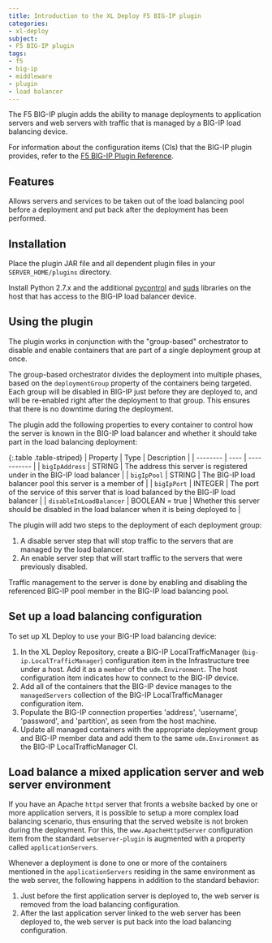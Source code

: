 ```yaml
---
title: Introduction to the XL Deploy F5 BIG-IP plugin
categories:
- xl-deploy
subject:
- F5 BIG-IP plugin
tags:
- f5
- big-ip
- middleware
- plugin
- load balancer
---
```


The F5 BIG-IP plugin adds the ability to manage deployments to application servers and web servers with traffic that is managed by a BIG-IP load balancing device.

For information about the configuration items (CIs) that the BIG-IP plugin provides, refer to the [F5 BIG-IP Plugin Reference](/xl-deploy/latest/bigipPluginManual.html).

## Features

Allows servers and services to be taken out of the load balancing pool before a deployment and put back after the deployment has been performed.

## Installation

Place the plugin JAR file and all dependent plugin files in your `SERVER_HOME/plugins` directory.

Install Python 2.7.x and the additional [pycontrol](https://pypi.python.org/pypi/pycontrol) and [suds](https://pypi.python.org/pypi/suds) libraries on the host that has access to the BIG-IP load balancer device.

## Using the plugin

The plugin works in conjunction with the "group-based" orchestrator to disable and enable containers that are part of a single deployment group at once.

The group-based orchestrator divides the deployment into multiple phases, based on the `deploymentGroup` property of the containers being targeted. Each group will be disabled in BIG-IP just before they are deployed to, and will be re-enabled right after the deployment to that group. This ensures that there is no downtime during the deployment.

The plugin add the following properties to every container to control how the server is known in the BIG-IP load balancer and whether it should take part in the load balancing deployment:

{:.table .table-striped}
| Property | Type | Description |
| -------- | ---- | ----------- |
| `bigIpAddress` | STRING | The address this server is registered under in the BIG-IP load balancer |
| `bigIpPool` | STRING | The BIG-IP load balancer pool this server is a member of |
| `bigIpPort` | INTEGER | The port of the service of this server that is load balanced by the BIG-IP load balancer |
| `disableInLoadBalancer` | BOOLEAN = true | Whether this server should be disabled in the load balancer when it is being deployed to |

The plugin will add two steps to the deployment of each deployment group:

1. A disable server step that will stop traffic to the servers that are managed by the load balancer.
2. An enable server step that will start traffic to the servers that were previously disabled.


Traffic management to the server is done by enabling and disabling the referenced BIG-IP pool member in the BIG-IP load balancing pool.

## Set up a load balancing configuration

To set up XL Deploy to use your BIG-IP load balancing device:

1. In the XL Deploy Repository, create a BIG-IP LocalTrafficManager (`big-ip.LocalTrafficManager`) configuration item in the Infrastructure tree under a host. Add it as a `member` of the `udm.Environment`. The host configuration item indicates how to connect to the BIG-IP device.
2. Add all of the containers that the BIG-IP device manages to the `managedServers` collection of the BIG-IP LocalTrafficManager configuration item.
3. Populate the BIG-IP connection properties 'address', 'username', 'password', and 'partition', as seen from the host machine.
4. Update all managed containers with the appropriate deployment group and BIG-IP member data and add them to the same `udm.Environment` as the BIG-IP LocalTrafficManager CI.

## Load balance a mixed application server and web server environment

If you have an Apache `httpd` server that fronts a website backed by one or more application servers, it is possible to setup a more complex load balancing scenario, thus ensuring that the served website is not broken during the deployment. For this, the `www.ApacheHttpdServer` configuration item from the standard `webserver-plugin` is augmented with a property called `applicationServers`.

Whenever a deployment is done to one or more of the containers mentioned in the `applicationServers` residing in the same environment as the web server, the following happens in addition to the standard behavior:

1. Just before the first application server is deployed to, the web server is removed from the load balancing configuration.
2. After the last application server linked to the web server has been deployed to, the web server is put back into the load balancing configuration.
